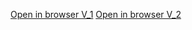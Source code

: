 [Open in browser V_1](https://ahmeditaev.github.io/skalfa_testwork/skalfa_test_v_1/app/index)
[Open in browser V_2](https://ahmeditaev.github.io/skalfa_testwork/skalfa_test_v_2/app/index)